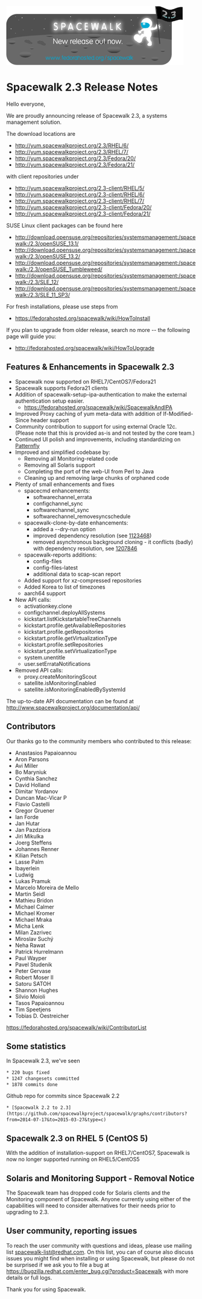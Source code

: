 
![Alt](images/spacewalk_2.3.png?raw=True)
# __Spacewalk 2.3 Release Notes__



Hello everyone,

We are proudly announcing release of Spacewalk 2.3, a systems management solution.

The download locations are

  * http://yum.spacewalkproject.org/2.3/RHEL/6/
  * http://yum.spacewalkproject.org/2.3/RHEL/7/
  * http://yum.spacewalkproject.org/2.3/Fedora/20/
  * http://yum.spacewalkproject.org/2.3/Fedora/21/

with client repositories under

  * http://yum.spacewalkproject.org/2.3-client/RHEL/5/
  * http://yum.spacewalkproject.org/2.3-client/RHEL/6/
  * http://yum.spacewalkproject.org/2.3-client/RHEL/7/
  * http://yum.spacewalkproject.org/2.3-client/Fedora/20/
  * http://yum.spacewalkproject.org/2.3-client/Fedora/21/


SUSE Linux client packages can be found here

  * http://download.opensuse.org/repositories/systemsmanagement:/spacewalk:/2.3/openSUSE_13.1/
  * http://download.opensuse.org/repositories/systemsmanagement:/spacewalk:/2.3/openSUSE_13.2/
  * http://download.opensuse.org/repositories/systemsmanagement:/spacewalk:/2.3/openSUSE_Tumbleweed/
  * http://download.opensuse.org/repositories/systemsmanagement:/spacewalk:/2.3/SLE_12/
  * http://download.opensuse.org/repositories/systemsmanagement:/spacewalk:/2.3/SLE_11_SP3/

For fresh installations, please use steps from

  * https://fedorahosted.org/spacewalk/wiki/HowToInstall

If you plan to upgrade from older release, search no more -- the following page will guide you:

  * http://fedorahosted.org/spacewalk/wiki/HowToUpgrade
## Features & Enhancements in Spacewalk 2.3



  * Spacewalk now supported on RHEL7/CentOS7/Fedora21
  * Spacewalk supports Fedora21 clients
  * Addition of spacewalk-setup-ipa-authentication to make the external authentication setup easier.
    * https://fedorahosted.org/spacewalk/wiki/SpacewalkAndIPA
  * Improved Proxy caching of yum meta-data with addition of If-Modified-Since header support
  * Community contribution to support for using external Oracle 12c. (Please note that this is provided as-is and not tested by the core team.)
  * Continued UI polish and improvements, including standardizing on [Patternfly](https://www.patternfly.org/)
  * Improved and simplified codebase by:
    * Removing all Monitoring-related code
    * Removing all Solaris support
    * Completing the port of the web-UI from Perl to Java
    * Cleaning up and removing large chunks of orphaned code
  * Plenty of small enhancements and fixes
    * spacecmd enhancements:
      * softwarechannel_errata
      * configchannel_sync
      * softwarechannel_sync
      * softwarechannel_removesyncschedule
    * spacewalk-clone-by-date enhancements:
      * added a --dry-run option
      * improved dependency resolution (see [1123468](https://bugzilla.redhat.com/show_bug.cgi?id=1123468))
      * removed asynchronous background cloning - it conflicts (badly) with dependency resolution, see [1207846](https://bugzilla.redhat.com/show_bug.cgi?id=1207846)
    * spacewalk-reports additions:
      * config-files
      * config-files-latest
      * additional data to scap-scan report
    * Added support for xz-compressed repositories
    * Added Korea to list of timezones
    * aarch64 support
  * New API calls:
    * activationkey.clone
    * configchannel.deployAllSystems
    * kickstart.listKickstartableTreeChannels
    * kickstart.profile.getAvailableRepositories
    * kickstart.profile.getRepositories
    * kickstart.profile.getVirtualizationType
    * kickstart.profile.setRepositories
    * kickstart.profile.setVirtualizationType
    * system.unentitle
    * user.setErrataNotifications
  * Removed API calls:
    * proxy.createMonitoringScout
    * satellite.isMonitoringEnabled
    * satellite.isMonitoringEnabledBySystemId

The up-to-date API documentation can be found at http://www.spacewalkproject.org/documentation/api/
## Contributors



Our thanks go to the community members who contributed to this release:

* Anastasios Papaioannou                                                                     
* Aron Parsons                                                                               
* Avi Miller                                                                                 
* Bo Maryniuk                                                                                
* Cynthia Sanchez                                                                            
* David Holland                                                                              
* Dimitar Yordanov                                                                           
* Duncan Mac-Vicar P                                                                         
* Flavio Castelli                                                                            
* Gregor Gruener                                                                             
* Ian Forde                                                                                  
* Jan Hutar                                                                                  
* Jan Pazdziora                                                                              
* Jiri Mikulka                                                                               
* Joerg Steffens                                                                             
* Johannes Renner                                                                            
* Kilian Petsch                                                                              
* Lasse Palm                                                                                 
* lbayerlein                                                                                 
* Ludwig                                                                                     
* Lukas Pramuk                                                                               
* Marcelo Moreira de Mello                                                                   
* Martin Seidl                                                                               
* Mathieu Bridon                                                                             
* Michael Calmer 
* Michael Kromer                                                                            
* Michael Mraka                                                                              
* Micha Lenk                                                                                 
* Milan Zazrivec                                                                             
* Miroslav Suchý                                                                             
* Neha Rawat                                                                                 
* Patrick Hurrelmann                                                                         
* Paul Wayper                                                                                
* Pavel Studenik                                                                             
* Peter Gervase                                                                              
* Robert Moser II                                                                            
* Satoru SATOH                                                                               
* Shannon Hughes                                                                             
* Silvio Moioli                                                                              
* Tasos Papaioannou                                                                          
* Tim Speetjens                                                                              
* Tobias D. Oestreicher                                                                      

https://fedorahosted.org/spacewalk/wiki/ContributorList
## Some statistics



In Spacewalk 2.3, we've seen

    * 220 bugs fixed
    * 1247 changesets committed
    * 1878 commits done

Github repo for commits since Spacewalk 2.2

    * [Spacewalk 2.2 to 2.3](https://github.com/spacewalkproject/spacewalk/graphs/contributors?from=2014-07-17&to=2015-03-27&type=c)
## Spacewalk 2.3 on RHEL 5 (CentOS 5)



With the addition of installation-support on RHEL7/CentOS7, Spacewalk is now no longer supported running on RHEL5/CentOS5
## Solaris and Monitoring Support - Removal Notice



The Spacewalk team has dropped code for Solaris clients and the Monitoring component of Spacewalk. Anyone currently using either of the capabilities will need to consider alternatives for their needs prior to upgrading to 2.3. 
## User community, reporting issues



To reach the user community with questions and ideas, please use
mailing list spacewalk-list@redhat.com. On this list, you can of
course also discuss issues you might find when installing or using
Spacewalk, but please do not be surprised if we ask you to file a bug
at https://bugzilla.redhat.com/enter_bug.cgi?product=Spacewalk with more
details or full logs.

Thank you for using Spacewalk.
